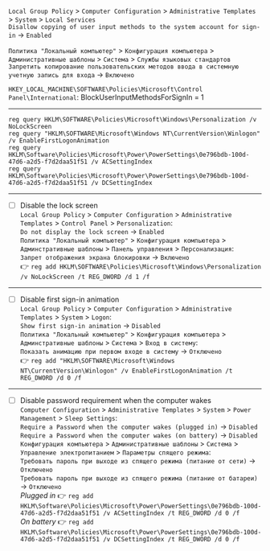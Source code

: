 `Local Group Policy` > `Computer Configuration` > `Administrative Templates` > `System` > `Local Services`<br>
`Disallow copying of user input methods to the system account for sign-in` -> `Enabled`

`Политика "Локальный компьютер"` > `Конфигурация компьютера` > `Административные шаблоны` >
`Система` > `Службы языковых стандартов`<br>
`Запретить копирование пользовательских методов ввода в системную учетную запись для входа` -> `Включено`

`HKEY_LOCAL_MACHINE\SOFTWARE\Policies\Microsoft\Control Panel\International`: BlockUserInputMethodsForSignIn = 1

---------------
```batch
reg query HKLM\SOFTWARE\Policies\Microsoft\Windows\Personalization /v NoLockScreen
reg query "HKLM\SOFTWARE\Microsoft\Windows NT\CurrentVersion\Winlogon" /v EnableFirstLogonAnimation
reg query HKLM\Software\Policies\Microsoft\Power\PowerSettings\0e796bdb-100d-47d6-a2d5-f7d2daa51f51 /v ACSettingIndex
reg query HKLM\Software\Policies\Microsoft\Power\PowerSettings\0e796bdb-100d-47d6-a2d5-f7d2daa51f51 /v DCSettingIndex
```
---------------
* [ ] Disable the lock screen<br>
    `Local Group Policy` > `Computer Configuration` > `Administrative Templates` > `Control Panel` > `Personalization`:<br>
    `Do not display the lock screen` -> `Enabled`<br>
    `Политика "Локальный компьютер"` > `Конфигурация компьютера` > `Админстративные шаблоны` > `Панель управления` > `Персонализация`:<br>
    `Запрет отображения экрана блокировки` -> `Включено`<br>
    :point_right: `reg add HKLM\SOFTWARE\Policies\Microsoft\Windows\Personalization /v NoLockScreen /t REG_DWORD /d 1 /f`

---------------
* [ ] Disable first sign-in animation<br>
    `Local Group Policy` > `Computer Configuration` > `Administrative Templates` > `System` > `Logon`:<br>
    `Show first sign-in animation` -> `Disabled`<br>
    `Политика "Локальный компьютер"` > `Конфигурация компьютера` > `Админстративные шаблоны` > `Система` > `Вход в систему`:<br>
    `Показать анимацию при первом входе в систему` -> `Отключено`<br>
    :point_right: `reg add "HKLM\SOFTWARE\Microsoft\Windows NT\CurrentVersion\Winlogon" /v EnableFirstLogonAnimation /t REG_DWORD /d 0 /f`

---------------
* [ ] Disable password requirement when the computer wakes<br>
    `Computer Configuration` > `Administrative Templates` > `System` > `Power Management` > `Sleep Settings`:<br>
    `Require a Password when the computer wakes (plugged in)` -> `Disabled`<br>
    `Require a Password when the computer wakes (on battery)` -> `Disabled`<br>
    `Конфигурация компьютера` > `Административные шаблоны` > `Система` > `Управление электропитанием` > `Параметры спящего режима`:<br>
    `Требовать пароль при выходе из спящего режима (питание от сети)` -> `Отключено`<br>
    `Требовать пароль при выходе из спящего режима (питание от батареи)` -> `Отключено`<br>
    *Plugged in* :point_right: `reg add HKLM\Software\Policies\Microsoft\Power\PowerSettings\0e796bdb-100d-47d6-a2d5-f7d2daa51f51 /v ACSettingIndex /t REG_DWORD /d 0 /f`<br>
    *On battery* :point_right: `reg add HKLM\Software\Policies\Microsoft\Power\PowerSettings\0e796bdb-100d-47d6-a2d5-f7d2daa51f51 /v DCSettingIndex /t REG_DWORD /d 0 /f`
